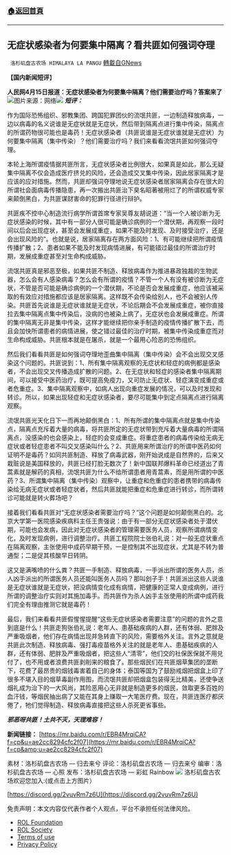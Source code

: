 ###  [:house:返回首頁](https://github.com/ourhimalayas/txt)
---


## 无症状感染者为何要集中隔离？看共匪如何强词夺理
` 洛杉矶盘古农场 HIMALAYA LA PANGU` [轉載自GNews](https://gnews.org/zh-hans/2370045/)

**【国内新闻短评**】

**人民网4月15日报道：无症状感染者为何要集中隔离？他们需要治疗吗？答案来了**
![](https://assets.gnews.org/wp-content/uploads/2022/04/arr7d-v3rww.jpg)图片来源：网络![](https://assets.gnews.org/wp-content/uploads/2022/04/llpvv-3.jpg)
***短评：***

作为国际恐怖组织、邪教集团、跨国犯罪团伙的流氓共匪，一边制造释放病毒，一边以病毒的名义说谁是无症状就是无症状，然后带到隔离点进行集中传染，隔离点的所谓药物很可能也是毒药！无症状感染者（共匪说谁是无症状谁就是无症状）为何要集中隔离（集中传染）？他们需要治疗吗？我们来看看流氓共匪如何强词夺理。

本轮上海所谓疫情据共匪所言，无症状感染者比例很大，如果真是如此，那么无疑集中隔离不仅会造成医疗挤兑的风险，还会造成交叉集中传染，因此居家隔离才是应该的应对措施。然而，共匪却强词夺理地说无症状感染者居家隔离会存在很大的所谓社会面病毒传播隐患，再一次搬出共匪治下臭名昭著被用烂了的所谓权威专家来颠倒黑白，为共匪谋财害命的犯罪行径进行辩护。

共匪疾不控中心制造流行病学所谓首席专家吴尊友胡说道：“当一个人被诊断为无症状感染的时候，其中有一部分人很可能是确诊病例的一个潜伏期，再观察一段时间以后会出现症状，甚至会发展成重症，如果不能及时发现、及时接受治疗，还是会出现风险的”。也就是说，居家隔离存在两方面风险：1、有可能继续把所谓疫情传播扩散；2、患者如果不能及时发现病情进展，有可能错过最佳的所谓治疗时期，发展成重症甚至对生命构成威胁。

流氓共匪真是邪恶至极，如果共匪不制造、释放病毒作为推进暴政独裁的生物武器，怎么会有人感染病毒？怎么会有所谓的疫情？不管一个人有没有被诊断为无症状，不管是否可能是确诊病例的一个潜伏期，不论是否会发展成重症，他应该被采取的有效应对措施都应该是居家隔离。这样既不会传染给别人，也不会被别人传染。共匪首先说谁是无症状谁就是无症状，不论后期会不会发展成重症，被你直接拉去集中隔离点集中传染后，没病的也被染上病了，无症状也会发展成重症。所谓的集中隔离无非是集中传染，这样才能继续把你亲手制造的疫情传播扩散下去，而且会加快所谓患者的病情进展，使之错过最佳的治疗时期，被集中传染成重症而对生命构成威胁。共匪根本就是在屠杀，就是一个最用心险恶的恐怖组织。

然后我们看看共匪是如何强词夺理地歪曲集中隔离（集中传染）会不会出现交叉感染这个问题的。共匪说到：1、所有集中隔离观察的无症状和轻症的病例都是感染者，不会出现交叉传播造成扩散的问题。2、在无症状和轻症的感染者集中隔离期间，可以接受中医药治疗，既可提高免疫力，又可防止无症状、轻症演变成重症或者危重症。3、集中隔离观察中，如病人出现向重症发展的情况，可以及时发现和转诊。所以，如果出现轻症和无症状感染者，要尽可能集中到定点隔离点进行隔离观察。

流氓共匪光天化日下一而再地颠倒黑白：1、所有所谓的集中隔离点就是集中传染点，隔离点充斥着大量的病毒，将共匪所定的无症状带到充斥着大量病毒的所谓隔离点，没感染的也会感染上，轻症的会变成重症。将重症患者的病毒传染给无病无症状或者轻症患者不叫交叉感染叫什么？2、共匪用来所谓治疗的所谓中医药如何证明不是毒药？如同共匪制造、释放了病毒武器，刚开始说成是自然界的，后来又栽赃说是美国释放的，共匪已经打脸无数次了！新中国联邦爆料革命已经道出了青蒿素就是解药的真相，流氓共匪为什么不给所谓患者用青蒿素，而是用所谓的中医药？3、所谓集中隔离（集中传染）观察中，让重症和危重症的患者携带的病毒传染给无病无症状或者轻症状者，然后共匪就能把重症和危重症进行转诊，而所谓转诊可能就是转火葬场吧？

接着我们看看共匪对“无症状感染者需要治疗吗？”这个问题是如何颠倒黑白的。北京大学第一医院感染疾病科主任王贵强说：由于有一部分无症状感染者处于潜伏期，可能也会发病，因此对无症状感染者的管理需要医务人员，观察所谓病情变化，及时发现病例，进行调整治疗。共匪工程院院士张伯礼说：对一般无症状重点在隔离观察，主张使用中成药早期干预，一是控制其不出现症状，尤其是不转为普通型；二是促其核酸早日转阴。

这又是满嘴喷的什么粪？共匪一手制造、释放病毒，一手派出所谓的医务人员，杀人凶手派出的所谓医务人员还能叫医务人员吗？那叫刽子手！共匪派出这些人说谁是无症状谁就是无症状，把没病情变化成有病情，把健康的正常人变成病例，进行所谓的调整治疗实则对其施加毒手。而共匪作为杀人凶手主张使用的所谓中成药我们完全有理由推测它就是毒药！

最后，我们来看看共匪假惺惺提醒“这些无症状感染者需要注意”的问题的言外之意到底是什么！共匪走狗张伯礼说：老年人、患基础疾病的人群，还有体弱、肥胖及严重吸烟者，他们存在病情出现并急转直下的风险，需要格外关注。言外之意就是共匪此次制造、释放病毒、强打毒疫苗格外关注的就是老年人、患基础疾病的人群，还有体弱、肥胖及严重吸烟者，把这些人“清零”，他们交的社保医保就不用兑付了，也不用或者浪费共匪剥削来的粮食了。那些烟民们在共匪烟草集团的垄断下，花费了最昂贵的烟钱毒害着自己的身体；泰国等国为了鼓励戒烟把烟盒上印了很多不堪入目的烟草毒副作用图，而流氓共匪却把烟盒包装得无比精美，还使争送烟礼成为治下的一大风尚，其险恶用心无非就是制造更多的烟民，敛取更多百姓的血汗钱，等烟民抽出病了又能在其身上赚取一大笔医疗费。现在，共匪连医疗都厌倦了，牠们觉得制造、释放病毒直接把这些人杀死更省事些。

***邪恶呀共匪！土共不灭，天理难容！***

**新闻链接：**
[https://mr.baidu.com/r/EBR4MrqiCA?f=cp&u=ae2cc8294cfc2f07](https://mr.baidu.com/r/EBR4MrqiCA?f=cp&amp;u=ae2cc8294cfc2f07)

素材：洛杉矶盘古农场 — 归去来兮
评论：洛杉矶盘古农场 — 归去来兮
编审：洛杉矶盘古农场 — 心照
发布：洛杉矶盘古农场 — 彩虹 Rainbow
[![](https://assets.gnews.org/wp-content/uploads/2021/03/WhatsApp-Image-2021-06-26-at-22.05.30.jpeg)](https://discord.gg/2vuvRm7z6U)
洛杉矶盘古农场欢迎您加入:(或点击上方图片）

[https://discord.gg/2vuvRm7z6U](https://discord.gg/2vuvRm7z6U)

 

免责声明：本文内容仅代表作者个人观点，平台不承担任何法律风险。

- [ROL Foundation](https://rolfoundation.org/)
- [ROL Society](https://rolsociety.org/)
- [Terms of use](https://gnews.org/terms-of-use-3/)
- [Privacy Policy](https://gnews.org/privacy-policy/)
